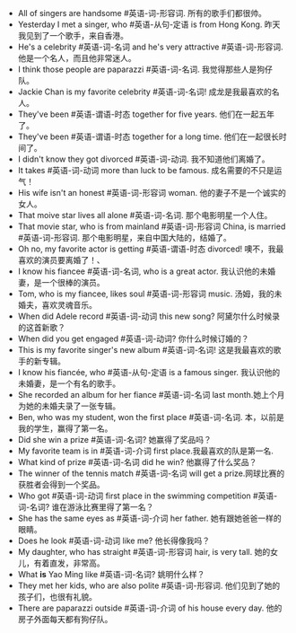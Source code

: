 - All of singers are handsome #英语-词-形容词. 所有的歌手们都很帅。
- Yesterday I met a singer, who #英语-从句-定语  is from Hong Kong. 昨天我见到了一个歌手，来自香港。
- He's a celebrity #英语-词-名词 and he's very attractive #英语-词-形容词. 他是一个名人，而且他非常迷人。
- I think those people are paparazzi #英语-词-名词.  我觉得那些人是狗仔队。
- Jackie Chan is my favorite celebrity #英语-词-名词! 成龙是我最喜欢的名人。
- They've been #英语-谓语-时态 together for five years. 他们在一起五年了。
- They've been #英语-谓语-时态 together for a long time.  他们在一起很长时间了。
- I didn't know they got divorced #英语-词-动词. 我不知道他们离婚了。
- It takes #英语-词-动词 more than luck to be famous. 成名需要的不只是运气！
- His wife isn't an honest #英语-词-形容词 woman.  他的妻子不是一个诚实的女人。
- That moive star lives all alone #英语-词-名词. 那个电影明星一个人住。
- That movie star, who is from mainland #英语-词-形容词 China, is married #英语-词-形容词. 那个电影明星，来自中国大陆的，结婚了。
- Oh no, my favorite actor is getting #英语-谓语-时态 divorced! 噢不，我最喜欢的演员要离婚了！、
- I know his fiancee #英语-词-名词, who is a great actor. 我认识他的未婚妻，是一个很棒的演员。
- Tom, who is my fiancee, likes soul #英语-词-形容词 music.  汤姆，我的未婚夫，喜欢灵魂音乐。
- When did Adele record #英语-词-动词 this new song? 阿黛尔什么时候录的这首新歌？
- When did you get engaged #英语-词-动词? 你什么时候订婚的？
- This is my favorite singer's new album #英语-词-名词! 这是我最喜欢的歌手的新专辑。
- I know his fiancée, who #英语-从句-定语 is a famous singer. 我认识他的未婚妻，是一个有名的歌手。
- She recorded an album for her fiance #英语-词-名词 last month.她上个月为她的未婚夫录了一张专辑。
- Ben, who was my student, won the first place #英语-词-名词. 本，以前是我的学生，赢得了第一名。
- Did she win a prize #英语-词-名词? 她赢得了奖品吗？
- My favorite team is in #英语-词-介词 first place.我最喜欢的队是第一名.
- What kind of prize #英语-词-名词 did he win? 他赢得了什么奖品？
- The winner of the tennis match #英语-词-名词 will get a prize.网球比赛的获胜者会得到一个奖品。
- Who got #英语-词-动词 first place in the swimming competition #英语-词-名词? 谁在游泳比赛里得了第一名？
- She has the same eyes as #英语-词-介词 her father.  她有跟她爸爸一样的眼睛。
- Does he look #英语-词-动词 like me? 他长得像我吗？
- My daughter, who has straight #英语-词-形容词 hair, is very tall. 她的女儿，有着直发，非常高。
- What **is** Yao Ming like #英语-词-名词? 姚明什么样？
- They met her kids, who are also polite #英语-词-形容词. 他们见到了她的孩子们，也很有礼貌。
- There are paparazzi outside #英语-词-介词 of his house every day. 他的房子外面每天都有狗仔队。